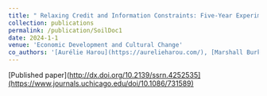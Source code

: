 ```yaml
---
title: " Relaxing Credit and Information Constraints: Five-Year Experimental Evidence from Tanzanian Agriculture"
collection: publications
permalink: /publication/SoilDoc1
date: 2024-1-1
venue: 'Economic Development and Cultural Change'
co_authors: '[Aurélie Harou](https://aurelieharou.com/), [Marshall Burke](http://web.stanford.edu/~mburke/), [David Lobell](https://profiles.stanford.edu/david-lobell), [Malgosia Madajewicz](https://people.climate.columbia.edu/users/profile/malgosia-madajewicz), [Christopher Magomba](https://basis.ucdavis.edu/people/christopher-magomba), [Hope Michelson](https://www.hopemichelson.org/), [Cheryl Palm](https://abe.ufl.edu/people/faculty/cheryl-palm/), and [Jiani Xue](https://marketing.wharton.upenn.edu/profile/jennyxue/)'
---
```

[Published paper](http://dx.doi.org/10.2139/ssrn.4252535](https://www.journals.uchicago.edu/doi/10.1086/731589)
